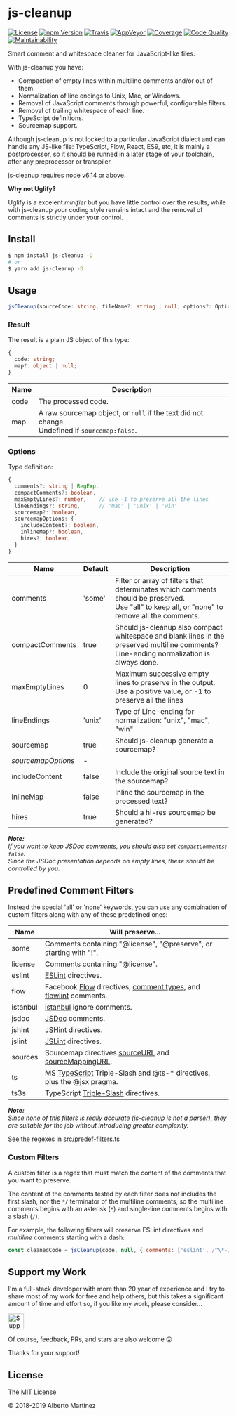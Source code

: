 # js-cleanup

[![License][license-badge]][license-url]
[![npm Version][npm-badge]][npm-url]
[![Travis][travis-badge]][travis-url]
[![AppVeyor][appveyor-badge]][appveyor-url]
[![Coverage][coverage-badge]][coverage-url]
[![Code Quality][codacy-badge]][codacy-url]
[![Maintainability][climate-badge]][climate-url]

Smart comment and whitespace cleaner for JavaScript-like files.

With js-cleanup you have:

- Compaction of empty lines within multiline comments and/or out of them.
- Normalization of line endings to Unix, Mac, or Windows.
- Removal of JavaScript comments through powerful, configurable filters.
- Removal of trailing whitespace of each line.
- TypeScript definitions.
- Sourcemap support.

Although js-cleanup is not locked to a particular JavaScript dialect and can handle any JS-like file: TypeScript, Flow, React, ES9, etc, it is mainly a postprocessor, so it should be runned in a later stage of your toolchain, after any preprocessor or transpiler.

js-cleanup requires node v6.14 or above.

**Why not Uglify?**

Uglify is a excelent _minifier_ but you have little control over the results, while with js-cleanup your coding style remains intact and the removal of comments is strictly under your control.

## Install

```bash
$ npm install js-cleanup -D
# or
$ yarn add js-cleanup -D
```

## Usage

```typescript
jsCleanup(sourceCode: string, fileName?: string | null, options?: Options): Result;
```

### Result

The result is a plain JS object of this type:

```typescript
{
  code: string;
  map?: object | null;
}
```

Name  | Description
------|-------------
code  | The processed code.
map   | A raw sourcemap object, or `null` if the text did not change.<br>Undefined if `sourcemap:false`.

### Options

Type definition:

```typescript
{
  comments?: string | RegExp,
  compactComments?: boolean,
  maxEmptyLines?: number,    // use -1 to preserve all the lines
  lineEndings?: string,      // 'mac' | 'unix' | 'win'
  sourcemap?: boolean,
  sourcemapOptions: {
    includeContent?: boolean,
    inlineMap?: boolean,
    hires?: boolean,
  }
}
```

Name               | Default  | Description
------------------ | -------- | ------------
comments           | 'some'   | Filter or array of filters that determinates which comments should be preserved.<br>Use "all" to keep all, or "none" to remove all the comments.
compactComments    | true     | Should js-cleanup also compact whitespace and blank lines in the preserved multiline comments?<br>Line-ending normalization is always done.
maxEmptyLines      | 0        | Maximum successive empty lines to preserve in the output.<br>Use a positive value, or -1 to preserve all the lines
lineEndings        | 'unix'   | Type of Line-ending for normalization: "unix", "mac", "win".
sourcemap          | true     | Should js-cleanup generate a sourcemap?
_sourcemapOptions_ | -        |
includeContent     | false    | Include the original source text in the sourcemap?
inlineMap          | false    | Inline the sourcemap in the processed text?
hires              | true     | Should a hi-res sourcemap be generated?

_**Note:**<br>If you want to keep JSDoc comments, you should also set `compactComments: false`.<br>Since the JSDoc presentation depends on empty lines, these should be controlled by you._

## Predefined Comment Filters

Instead the special 'all' or 'none' keywords, you can use any combination of custom filters along with any of these predefined ones:

Name     | Will preserve...
-------- | -----------------
some     | Comments containing "@license", "@preserve", or starting with "!".
license  | Comments containing "@license".
eslint   | [ESLint](http://eslint.org/docs/user-guide/configuring) directives.
flow     | Facebook [Flow](https://flow.org/en/docs) directives, [comment types](https://flow.org/en/docs/types/comments/), and [flowlint](https://flow.org/en/docs/linting/flowlint-comments/) comments.
istanbul | [istanbul](https://github.com/gotwarlost/istanbul/blob/master/ignoring-code-for-coverage.md) ignore comments.
jsdoc    | [JSDoc](http://usejsdoc.org/) comments.
jshint   | [JSHint](http://jshint.com/docs/#inline-configuration) directives.
jslint   | [JSLint](http://www.jslint.com/help.html) directives.
sources  | Sourcemap directives [sourceURL](https://www.html5rocks.com/en/tutorials/developertools/sourcemaps/#toc-sourceurl) and [sourceMappingURL](https://docs.google.com/document/d/1U1RGAehQwRypUTovF1KRlpiOFze0b-_2gc6fAH0KY0k/edit#heading=h.9ppdoan5f016).
ts       | MS [TypeScript](http://www.typescriptlang.org/) Triple-Slash and @ts-* directives, plus the @jsx pragma.
ts3s     | TypeScript [Triple-Slash](http://www.typescriptlang.org/docs/handbook/triple-slash-directives.html) directives.

_**Note:**<br>Since none of this filters is really accurate (js-cleanup is not a parser), they are suitable for the job without introducing greater complexity._

See the regexes in [src/predef-filters.ts](https://github.com/aMarCruz/js-cleanup/blob/master/src/predef-filters.ts)

### Custom Filters

A custom filter is a regex that must match the content of the comments that you want to preserve.

The content of the comments tested by each filter does not includes the first slash, nor the `*/` terminator of the multiline comments, so the multiline comments begins with an asterisk (`*`) and single-line comments begins with a slash (`/`).

For example, the following filters will preserve ESLint directives and _multiline_ comments starting with a dash:

```js
const cleanedCode = jsCleanup(code, null, { comments: ['eslint', /^\*-/] })
```

## Support my Work

I'm a full-stack developer with more than 20 year of experience and I try to share most of my work for free and help others, but this takes a significant amount of time and effort so, if you like my work, please consider...

[<img src="https://amarcruz.github.io/images/kofi_blue.png" height="36" title="Support Me on Ko-fi" />][kofi-url]

Of course, feedback, PRs, and stars are also welcome 🙃

Thanks for your support!

## License

The [MIT][license-url] License

&copy; 2018-2019 Alberto Martínez

[license-badge]:  https://img.shields.io/badge/license-MIT-blue.svg?style=flat
[license-url]:    https://github.com/aMarCruz/js-cleanup/blob/master/LICENSE
[npm-badge]:      https://img.shields.io/npm/v/js-cleanup.svg
[npm-url]:        https://www.npmjs.com/package/js-cleanup
[appveyor-badge]: https://img.shields.io/appveyor/ci/aMarCruz/js-cleanup/master.svg?label=appveyor
[appveyor-url]:   https://ci.appveyor.com/project/aMarCruz/js-cleanup
[travis-badge]:   https://img.shields.io/travis/aMarCruz/js-cleanup/master.svg?label=travis
[travis-url]:     https://travis-ci.org/aMarCruz/js-cleanup
[coverage-badge]: https://img.shields.io/codecov/c/github/aMarCruz/js-cleanup.svg
[coverage-url]:   https://codecov.io/gh/aMarCruz/js-cleanup
[codacy-badge]:   https://img.shields.io/codacy/grade/1534ad8a654346b78ccb827dabe0bfa8/master.svg
[codacy-url]:     https://www.codacy.com/app/aMarCruz/js-cleanup?utm_source=github.com&amp;utm_medium=referral&amp;utm_content=aMarCruz/js-cleanup&amp;utm_campaign=Badge_Grade
[climate-badge]:  https://img.shields.io/codeclimate/maintainability/aMarCruz/js-cleanup.svg
[climate-url]:    https://codeclimate.com/github/aMarCruz/js-cleanup/maintainability
[kofi-url]:       https://ko-fi.com/C0C7LF7I
